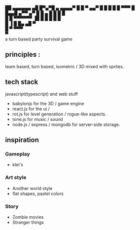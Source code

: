 ██   ▄▄▄▄▄▄   ▄█ █▀▄▀█   ▄     ▄▄▄▄▀ 
█ █ ▀   ▄▄▀   █  █ █ █    █ ▀▀▀ █    
█▄▄█ ▄▀▀   ▄▀ █  █ ▄ █ █   █    █    
█  █ ▀▀▀▀▀▀   ▐█ █   █ █   █   █     
   █           ▐    █  █▄ ▄█  ▀      
  █                ▀    ▀▀▀          
 ▀                                   
a turn based party survival game

## principles :

team based, turn based, isometric / 3D mixed with sprites.

## tech stack

javascript(typescript) and web stuff

- babylonjs for the 3D / game engine 
- react.js for the ui / 
- rot.js for level generation / rogue-like aspects.
- tone.js for music / sound
- node.js / express / mongodb for server-side storage.

## inspiration

### Gameplay

- klei's

### Art style

- Another world style
- flat shapes, pastel colors


### Story

- Zombie movies
- Stranger things